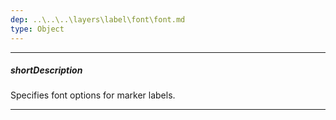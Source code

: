 ```yaml
---
dep: ..\..\..\layers\label\font\font.md
type: Object
---
```

---
##### shortDescription
Specifies font options for marker labels.

---
